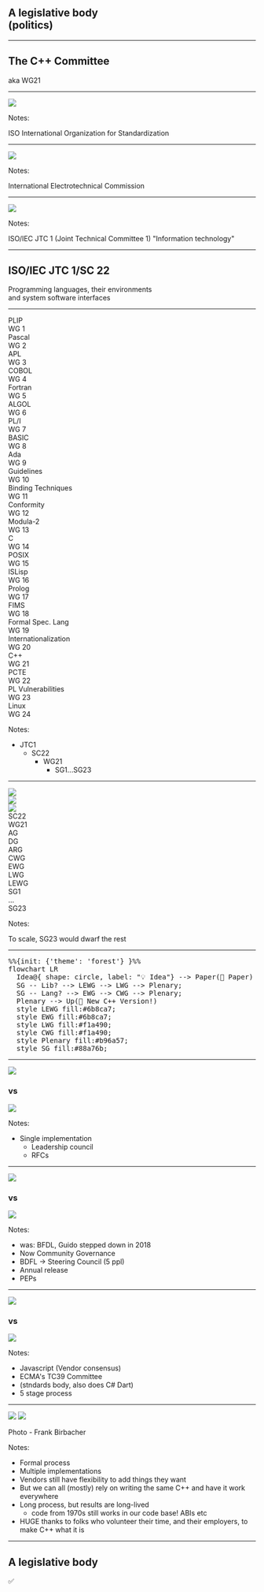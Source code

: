 <h2 class="r-fit-text">A legislative body<br><span class=fragment>(politics)</span></h2>

---

## The C++ Committee

aka WG21 <!-- .element: class="fragment" -->

---

<img src="images/ISO_Logo_(Red_square).svg.png" class="r-stretch">

Notes:

ISO International Organization for Standardization

---

<img src="images/International_Electrotechnical_Commission_Logo.svg.png" class="r-stretch">

Notes:

International Electrotechnical Commission

---

<img src="images/Iso-iec-jtc1-logo.svg.png">

Notes:

ISO/IEC JTC 1 (Joint Technical Committee 1) "Information technology"

---

## ISO/IEC JTC 1/SC 22

Programming languages, their environments<br> and system software interfaces

---

<div class="wgs">
<div class="disbanded"><div class="wa">PLIP</div><div class="wg">WG 1</div></div>
<div class="disbanded"><div class="wa">Pascal</div><div class="wg">WG 2</div></div>
<div class="disbanded"><div class="wa">APL</div><div class="wg">WG 3</div></div>
<div class="active"><div class="wa">COBOL</div><div class="wg">WG 4</div></div>
<div class="active"><div class="wa">Fortran</div><div class="wg">WG 5</div></div>
<div class="disbanded"><div class="wa">ALGOL</div><div class="wg">WG 6</div></div>
<div class="disbanded"><div class="wa">PL/I</div><div class="wg">WG 7</div></div>
<div class="disbanded"><div class="wa">BASIC</div><div class="wg">WG 8</div></div>
<div class="active"><div class="wa">Ada</div><div class="wg">WG 9</div></div>
<div class="disbanded"><div class="wa">Guidelines</div><div class="wg">WG 10</div></div>
<div class="disbanded"><div class="wa">Binding Techniques</div><div class="wg">WG 11</div></div>
<div class="disbanded"><div class="wa">Conformity</div><div class="wg">WG 12</div></div>
<div class="disbanded"><div class="wa">Modula-2</div><div class="wg">WG 13</div></div>
<div class="active"><div class="wa">C</div><div class="wg">WG 14</div></div>
<div class="disbanded"><div class="wa">POSIX</div><div class="wg">WG 15</div></div>
<div class="disbanded"><div class="wa">ISLisp</div><div class="wg">WG 16</div></div>
<div class="active"><div class="wa">Prolog</div><div class="wg">WG 17</div></div>
<div class="disbanded"><div class="wa">FIMS</div><div class="wg">WG 18</div></div>
<div class="disbanded"><div class="wa">Formal Spec. Lang</div><div class="wg">WG 19</div></div>
<div class="disbanded"><div class="wa">Internationalization</div><div class="wg">WG 20</div></div>
<div class="active fragment custom oohme"><div class="wa">C++</div><div class="wg">WG 21</div></div>
<div class="disbanded"><div class="wa">PCTE</div><div class="wg">WG 22</div></div>
<div class="active"><div class="wa">PL Vulnerabilities</div><div class="wg">WG 23</div></div>
<div class="active"><div class="wa">Linux</div><div class="wg">WG 24</div></div>
</div>

Notes:

- JTC1
  - SC22
    - WG21
      - SG1...SG23

---

<div class="org iso">
  <div class="name"><img src="images/ISO_Logo_(Red_square).svg.png"></div><div class="name"><img src="images/International_Electrotechnical_Commission_Logo.svg.png"></div>
  <div class="org isoiec fragment"><div class="name"><img src="images/Iso-iec-jtc1-logo.svg.png"></div>
    <div class="org sc22 fragment"><div class="name">SC22</div>
      <div class="org wg21 fragment"><div class="name">WG21</div>
        <div class="org ag fragment" data-autoslide="200"><div class="name">AG</div></div>
        <div class="org ag fragment" data-autoslide="200"><div class="name">DG</div></div>
        <div class="org ag fragment" data-autoslide="200"><div class="name">ARG</div></div>
        <div class="org cg fragment" data-autoslide="200"><div class="name">CWG</div></div>
        <div class="org eg fragment" data-autoslide="200"><div class="name">EWG</div></div>
        <div class="org cg fragment" data-autoslide="200"><div class="name">LWG</div></div>
        <div class="org eg fragment" data-autoslide="200"><div class="name">LEWG</div></div>
        <div class="org sg fragment" data-autoslide="200"><div class="name">SG1</div></div>
        <div class="org sg fragment" data-autoslide="200"><div class="name">...</div></div>
        <div class="org sg fragment" data-autoslide="0"><div class="name">SG23</div></div>
        </div>
      </div>
    </div>
  </div> 
</div>

Notes:

To scale, SG23 would dwarf the rest

---

<div class="mermaid">
<pre>
%%{init: {'theme': 'forest'} }%%
flowchart LR
  Idea@{ shape: circle, label: "💡 Idea"} --> Paper(📝 Paper) --> SG;
  SG -- Lib? --> LEWG --> LWG --> Plenary;
  SG -- Lang? --> EWG --> CWG --> Plenary;
  Plenary --> Up(🎉 New C++ Version!)
  style LEWG fill:#6b8ca7;
  style EWG fill:#6b8ca7;
  style LWG fill:#f1a490;
  style CWG fill:#f1a490;
  style Plenary fill:#b96a57;
  style SG fill:#88a76b;
</pre>
</div>

---

<div class="libs">
<div class="lib"><img src="images/ISO_C++_Logo.svg.png"></div>
<div class="vs"><h3>vs</h3></div>
<div class="lib"><img src="images/rust-logo-blk.svg"></div>
</div>

Notes:

- Single implementation
  - Leadership council
  - RFCs

---

<div class="libs">
<div class="lib"><img src="images/ISO_C++_Logo.svg.png"></div>
<div class="vs"><h3>vs</h3></div>
<div class="lib"><img src="images/Python-logo-notext.svg.png"></div>
</div>

Notes:

- was: BFDL, Guido stepped down in 2018
- Now Community Governance
- BDFL -> Steering Council (5 ppl)
- Annual release
- PEPs

---

<div class="libs">
<div class="lib"><img src="images/ISO_C++_Logo.svg.png"></div>
<div class="vs"><h3>vs</h3></div>
<div class="lib"><img src="images/Unofficial_JavaScript_logo_2.svg.png"></div>
</div>

Notes:

- Javascript (Vendor consensus)
- ECMA's TC39 Committee
- (stndards body, also does C# Dart)
- 5 stage process

---

<img src="images/Committee.jpg">
<img src="images/Committee-remote.jpg">
<p class="attribution">Photo - Frank Birbacher</p>

Notes:

- Formal process
- Multiple implementations
- Vendors still have flexibility to add things they want
- But we can all (mostly) rely on writing the same C++ and have it work everywhere
- Long process, but results are long-lived
  - code from 1970s still works in our code base! ABIs etc
- HUGE thanks to folks who volunteer their time, and their employers, to make C++ what it is

---

## A legislative body

<p class="checkmark fragment">✅</p>
